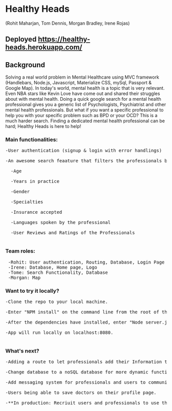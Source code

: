 # Healthy Heads
(Rohit Maharjan, Tom Dennis, Morgan Bradley, Irene Rojas) <br />

## Deployed https://healthy-heads.herokuapp.com/

## Background
Solving a real world problem in Mental Healthcare using MVC framework (Handlebars, Node.js, Javascript, Materialize CSS, mySql, Passport & Google Map). In today's world, mental health is a topic that is very relevant.  Even NBA stars like Kevin Love have come out and shared their struggles about with mental health. Doing a quick google search for a mental health professional gives you a generic list of Psychologists, Psychiatrist and other mental health professionals.  But what if you want a specific professional to help you with your specific problem such as BPD or your OCD?  This is a much harder search. Finding a dedicated mental health professional can be hard; Healthy Heads is here to help!<br/>
### Main functionalities: <br />
<pre>
-User authentication (signup & login with error handlings) <br />
-An awesome search feaature that filters the professionals by:<br />
  -Age <br />
  -Years in practice<br />
  -Gender<br />
  -Specialties<br />
  -Insurance accepted <br />
  -Languages spoken by the professional <br/>
  -User Reviews and Ratings of the Professionals
   </pre>
### Team roles: <br />
<pre>
 -Rohit: User authentication, Routing, Database, Login Page
 -Irene: Database, Home page, Logo
 -Tome: Search Functionality, Database
 -Morgan: Map
</pre>
### Want to try it locally?
<pre>
-Clone the repo to your local machine. <br />
-Enter "NPM install" on the command line from the root of the directory to install the dependencies. <br />
-After the dependencies have installed, enter "Node server.js or Nodemon server.js" on the command line to run the server. <br />
-App will run locally on localhost:8080. <br />
</pre>
### What's next?
<pre>
-Adding a route to let professionals add their Information themselves (verified by Admins) <br />
-Change database to a noSQL database for more dynamic functionality. <br />
-Add messaging system for professionals and users to communicate with each other.<br />
-Users being able to save doctors on their profile page. <br />
-**In production: Recriuit users and professionals to use the website! <br />
</pre>


